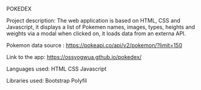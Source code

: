 POKEDEX

Project description: The web application is based on HTML, CSS and Javascript, it displays a list of Pokemen names, images, types, heights and weights via a modal when clicked on, it loads data from an externa API.

Pokemon data source : https://pokeapi.co/api/v2/pokemon/?limit=150


Link to the app: https://ossyogwua.gthub.io/pokedex/

Languages used:
HTML
CSS
Javascript

Libraries used:
Bootstrap
Polyfil
